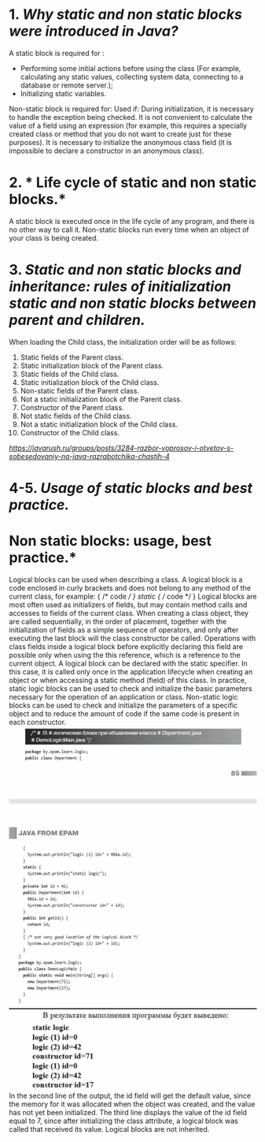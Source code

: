# 1. *Why static and non static blocks were introduced in Java?*
A static block is required for :
- Performing some initial actions before using the class (For example, calculating any static values, collecting system data, connecting to a database or remote server.);
- Initializing static variables.

Non-static block is required for:
Used if:
During initialization, it is necessary to handle the exception being checked.
It is not convenient to calculate the value of a field using an expression (for example, this requires a specially created class or method that you do not want to create just for these purposes).
It is necessary to initialize the anonymous class field (it is impossible to declare a constructor in an anonymous class).
# 2. * Life cycle of static and non static blocks.*
A static block is executed once in the life cycle of any program, and there is no other way to call it.
Non-static blocks run every time when an object of your class is being created.
# 3. *Static and non static blocks and inheritance: rules of initialization static and non static blocks between parent and children.*
When loading the Child class, the initialization order will be as follows:
1. Static fields of the Parent class.
2. Static initialization block of the Parent class.
3. Static fields of the Child class.
4. Static initialization block of the Child class.
5. Non-static fields of the Parent class.
6. Not a static initialization block of the Parent class.
7. Constructor of the Parent class.
8. Not static fields of the Child class.
9. Not a static initialization block of the Child class.
10. Constructor of the Child class.

*https://javarush.ru/groups/posts/3284-razbor-voprosov-i-otvetov-s-sobesedovaniy-na-java-razrabotchika-chastjh-4*

# 4-5. *Usage of static blocks and best practice.*
# Non static blocks: usage, best practice.*
Logical blocks can be used when describing a class. A logical block is a code enclosed in curly brackets and does not belong to any method of the current class, for example: { /* code */ } static { /* code */ } Logical blocks are most often used as initializers of fields, but may contain method calls and accesses to fields of the current class. When creating a class object, they are called sequentially, in the order of placement, together with the initialization of fields as a simple sequence of operators, and only after executing the last block will the class constructor be called. Operations with class fields inside a logical block before explicitly declaring this field are possible only when using the this reference, which is a reference to the current object. A logical block can be declared with the static specifier. In this case, it is called only once in the application lifecycle when creating an object or when accessing a static method (field) of this class. In practice, static logic blocks can be used to check and initialize the basic parameters necessary for the operation of an application or class. Non-static logic blocks can be used to check and initialize the parameters of a specific object and to reduce the amount of code if the same code is present in each constructor.
![img_1.png](img_1.png)
![img_2.png](img_2.png)
In the second line of the output, the id field will get the default value, since the memory for it was allocated when the object was created, and the value has not yet been initialized. The third line displays the value of the id field equal to 7, since after initializing the class attribute, a logical block was called that received its value. Logical blocks are not inherited.



